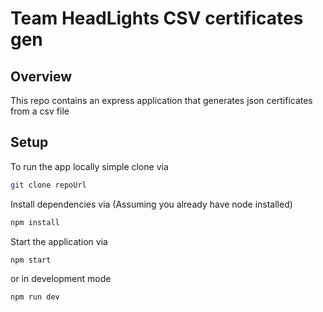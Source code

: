 # Team HeadLights CSV certificates gen

## Overview

This repo contains an express application that generates json certificates from a csv file

## Setup

To run the app locally simple clone via

```bash
git clone repoUrl
```

Install dependencies via (Assuming you already have node installed)

```bash
npm install
```

Start the application via

```bash
npm start
```

or in development mode

```bash
npm run dev
```
